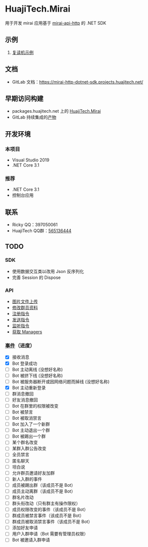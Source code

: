 # HuajiTech.Mirai

用于开发 mirai 应用基于 [mirai-api-http](https://github.com/project-mirai/mirai-api-http) 的 .NET SDK

## 示例

1. [复读机示例](http://gitlab.huajitech.net/huajitech/mirai-http-dotnet-sdk/snippets/2)

## 文档

- GitLab 文档：https://mirai-http-dotnet-sdk.projects.huajitech.net/

## 早期访问构建

- packages.huajitech.net 上的 [HuajiTech.Mirai](https://packages.huajitech.net/feeds/early-access/HuajiTech.Mirai/versions)
- GitLab 持续集成的[产物](https://gitlab.huajitech.net/huajitech/mirai-http-dotnet-sdk/-/jobs/artifacts/master/download?job=publish)

## 开发环境

### 本项目

- Visual Studio 2019
- .NET Core 3.1

### 推荐

- .NET Core 3.1
- 控制台应用

## 联系

- Ricky QQ：397050061
- HuajiTech QQ群：[565136444](https://jq.qq.com/?_wv=1027&k=UNTnWwHd)

## TODO

### SDK

- 使用数据交互类以改用 Json 反序列化
- 完善 Session 的 Dispose

### API

- [图片文件上传](https://github.com/project-mirai/mirai-api-http/#%E5%9B%BE%E7%89%87%E6%96%87%E4%BB%B6%E4%B8%8A%E4%BC%A0)
- [修改群员资料](https://github.com/project-mirai/mirai-api-http/#%E4%BF%AE%E6%94%B9%E7%BE%A4%E5%91%98%E8%B5%84%E6%96%99)
- [注册指令](https://github.com/project-mirai/mirai-api-http/#%E6%B3%A8%E5%86%8C%E6%8C%87%E4%BB%A4)
- [发送指令](https://github.com/project-mirai/mirai-api-http/#%E5%8F%91%E9%80%81%E6%8C%87%E4%BB%A4)
- [监听指令](https://github.com/project-mirai/mirai-api-http/#%E7%9B%91%E5%90%AC%E6%8C%87%E4%BB%A4)
- [获取 Managers](https://github.com/project-mirai/mirai-api-http/#%E8%8E%B7%E5%8F%96mangers)

### [事件](https://github.com/project-mirai/mirai-api-http/blob/master/EventType.md)（进度）
- [x] 接收消息
- [x] Bot 登录成功
- [ ] Bot 主动离线 (没想好名称)
- [ ] Bot 被挤下线 (没想好名称)
- [ ] Bot 被服务器断开或因网络问题而掉线 (没想好名称)
- [x] Bot 主动重新登录
- [ ] 群消息撤回
- [ ] 好友消息撤回
- [ ] Bot 在群里的权限被改变
- [ ] Bot 被禁言
- [ ] Bot 被取消禁言
- [ ] Bot 加入了一个新群
- [ ] Bot 主动退出一个群
- [ ] Bot 被踢出一个群
- [ ] 某个群名改变
- [ ] 某群入群公告改变
- [ ] 全员禁言
- [ ] 匿名聊天
- [ ] 坦白说
- [ ] 允许群员邀请好友加群
- [ ] 新人入群的事件
- [ ] 成员被踢出群（该成员不是 Bot）
- [ ] 成员主动离群（该成员不是 Bot）
- [ ] 群名片改动
- [ ] 群头衔改动（只有群主有操作限权）
- [ ] 成员权限改变的事件（该成员不是 Bot）
- [ ] 群成员被禁言事件（该成员不是 Bot）
- [ ] 群成员被取消禁言事件（该成员不是 Bot）
- [ ] 添加好友申请
- [ ] 用户入群申请（Bot 需要有管理员权限）
- [ ] Bot 被邀请入群申请
